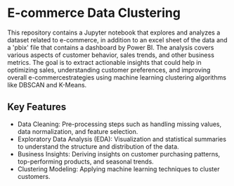 # E-commerce Data Clustering
This repository contains a Jupyter notebook that explores and analyzes a dataset related to e-commerce, in addition to an excel sheet of the data and a 'pbix' file that contains
a dashboard by Power BI. The analysis covers various aspects of customer behavior, sales trends, and other business metrics. The goal is to extract actionable insights that could
help in optimizing sales, understanding customer preferences, and improving overall e-commercestrategies using machine learning clustering algorithms like DBSCAN and K-Means.

## Key Features
- Data Cleaning: Pre-processing steps such as handling missing values, data normalization, and feature selection.  
- Exploratory Data Analysis (EDA): Visualization and statistical summaries to understand the structure and distribution of the data.  
- Business Insights: Deriving insights on customer purchasing patterns, top-performing products, and seasonal trends.  
- Clustering Modeling: Applying machine learning techniques to cluster customers.
